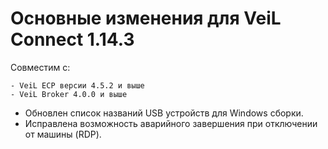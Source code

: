 # Основные изменения для VeiL Connect 1.14.3

Совместим с:

    - VeiL ECP версии 4.5.2 и выше
    - VeiL Broker 4.0.0 и выше
    
- Обновлен список названий USB устройств для Windows сборки.
- Исправлена возможность аварийного завершения при отключении от машины (RDP).
